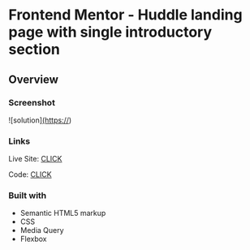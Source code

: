 # Frontend Mentor - Huddle landing page with single introductory section

## Overview

### Screenshot

![solution][(https://](https://github.com/patrick-selin/huddle-landing-page/blob/main/images/huddle%20landing%20page%20solution.png))

### Links

 Live Site: [CLICK](https://patrick-selin.github.io/huddle-landing-page/)

 Code: [CLICK](https://github.com/patrick-selin/huddle-landing-page)

### Built with

- Semantic HTML5 markup
- CSS
- Media Query
- Flexbox

